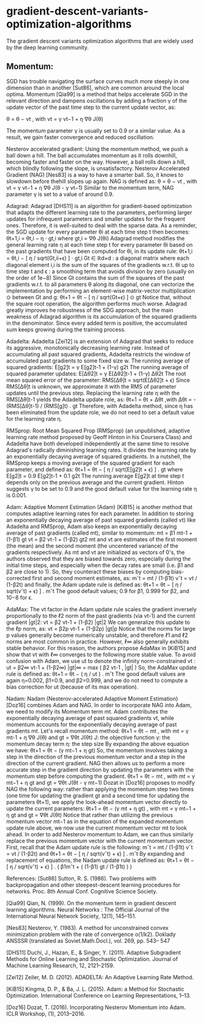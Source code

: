 # gradient-descent-variants-optimization-algorithms
The gradient descent variants optimization algorithms that are widely used by the deep learning community.


Momentum:
--------

SGD has trouble navigating the surface curves much more steeply in one dimension than in another [Sut86], which are common around the local optima.
Momentum [Qia99] is a method that helps accelerate SGD in the relevant direction and dampens oscillations by adding a fraction γ of the update vector of the past time step to the current update vector, as:

θ = θ − νt , with  νt = γ νt−1  +  η ∇θ J(θ)

The momentum parameter γ is usually set to 0.9 or a similar value. As a result, we gain faster convergence and reduced oscillation.


Nesterov accelerated gradient:
Using the momentum method, we push a ball down a hill. The ball accumulates momentum as it rolls downhill, becoming faster and faster on the way. However, a ball rolls down a hill, which blindly following the slope, is unsatisfactory. Nesterov Accelerated Gradient (NAG) [Nes83] is a way to have a smarter ball. So, it knows to slowdown before thehill slopes up again. NAG is defined as:
θ = θ − νt , with  νt = γ νt−1  +  η ∇θ J(θ - γ νt−1)
Similar to the momentum term, NAG parameter γ is set to a value of around 0.9.


Adagrad:
Adagrad [DHS11] is an algorithm for gradient-based optimization that adapts the different learning rate to the parameters, performing larger updates for infrequent parameters and smaller updates for the frequent ones. Therefore, it is well-suited to deal with the sparse data.
As a reminder, the SGD update for every parameter θi at each time step  t  then becomes:  
θt+1,i = θt,i − η ⋅ gt,i   where  gt,i = ∇θ J(θi)
Adagrad method modifies the general learning rate η at each time step  t  for every parameter θi based on the past gradients that have been computed for θi, in its update rule:
θt+1,i = θt,i − [ η / sqrt(Gt,ii+ϵ) ] ⋅ gt,i
Gt ∈ ℝd×d : a diagonal matrix where each diagonal element i,i is the sum of the squares of the gradients w.r.t. θi up to time step t 
and
ϵ : a smoothing term that avoids division by zero (usually on the order of 1e−8)
Since Gt contains the sum of the squares of the past gradients w.r.t. to all parameters θ along its diagonal, one can vectorize the implementation by performing an element-wise matrix-vector multiplication ⊙ between Gt and g:
θt+1 = θt  − [ η / sqrt(Gt+ϵ) ]  ⊙ gt
Notice that, without the square root operation, the algorithm performs much worse.
Adagrad greatly improves he robustness of the SDG approach, but the main weakness of Adagrad algorithm is its accumulation of the squared gradients in the denominator. Since every added term is positive, the accumulated sum keeps growing during the training process.


Adadelta:
Adadelta [Zei12] is an extension of Adagrad that seeks to reduce its aggressive, monotonically decreasing learning rate. Instead of accumulating all past squared gradients, Adadelta restricts the window of accumulated past gradients to some fixed size w.
The running average of squared gradients:  E[g2]t = γ E[g2]t-1  + (1-γ) g2t
The running average of squared parameter updates:  E[Δθ2]t = γ E[Δθ2]t-1  + (1-γ) Δθ2t
The root mean squared error of the parameter:  RMS[Δθ]t = sqrt(E[Δθ2]t + ϵ)
Since RMS[Δθ]t is unknown, we approximate it with the RMS of parameter updates until the previous step.
Replacing the learning rate η with the RMS[Δθ]t-1  yields the Adadelta update role, as:
θt+1 = θt  +  Δθt   ,with  Δθt = - (RMS[Δθ]t-1) / (RMS[g]t) . gt
Therefore, with Adadelta method, since η has been eliminated from the update role, we do not need to set a default value for the learning rate η.


RMSprop:
Root Mean Squared Prop (RMSprop) (an unpublished, adaptive learning rate method proposed by Geoff Hinton in his Coursera Class) and Adadelta have both developed independently at the same time to resolve Adagrad's radically diminishing learning rates. It divides the learning rate by an exponentially decaying average of squared gradients.
In a nutshell, the RMSprop keeps a moving average of the squared gradient for each parameter, and defined as:
θt+1 = θt  − [ η / sqrt(E[g2]t + ϵ) ]  .  gt
where  E[g2]t = 0.9 E[g2]t-1  + 0.1 g2t
The running average E[g2]t  at time step t  depends  only on the previous average and the current gradient.
Hinton suggests γ to be set to 0.9 and the good default value for the learning rate η  is 0.001.


Adam:
Adaptive Moment Estimation (Adam) [KiB15] is another method that computes adaptive learning rates for each parameter. In addition to storing an exponentially decaying average of past squared gradients (called vt) like Adadelta and RMSprop, Adam also keeps an exponentially decaying average of past gradients (called mt), similar to momentum:
mt = β1 mt-1  +  (1-β1) gt
vt = β2 vt-1 + (1-β2) gt2
mt and vt are estimates of the first moment (the mean) and the second moment (the uncentered variance) of the gradients respectively. As mt and vt  are initialized as vectors of 0's, the authors observed that they are biased towards zero, especially during the initial time steps, and especially when the decay rates are small (i.e. β1 and β2 are close to 1). So, they counteract these biases by computing bias-corrected first and second moment estimates, as:
mˆt = mt / (1-β1t)
vˆt = vt / (1-β2t)
and finally, the Adam update rule is defined as:
θt+1 = θt  − [ η / sqrt(vˆt) + ϵ) ]  .  mˆt 
The good default values; 0.9 for β1, 0.999 for β2, and 10−8 for ϵ.


AdaMax:
The vt factor in the Adam update rule scales the gradient inversely proportionally to the ℓ2 norm of the past gradients (via vt-1) and the current gradient |gt|2:
vt = β2 vt-1 + (1-β2) |gt|2
We can generalize this update to the ℓp norm, as:
vt = β2p vt-1 + (1-β2p) |gt|p
Notice that the norms for large p values generally become numerically unstable, and therefore ℓ1 and ℓ2 norms are most common in practice. However, ℓ∞ also generally exhibits stable behavior. For this reason, the authors propose AdaMax in [KiB15] and show that  vt with ℓ∞ converges to the following more stable value. To avoid confusion with Adam, we use  ut to denote the infinity norm-constrained vt :
ut = β2∞ vt-1 + (1-β2∞) |gt|∞   =  max ( β2 vt-1 , |gt| )
So, the AdaMax update rule is defined as:
θt+1 = θt  −  ( η / ut ) . mˆt 
The good default values are again η=0.002, β1=0.9, and β2=0.999, and we do not need to compute a bias correction for ut (because of its max operation).


Nadam:
Nadam (Nesterov-accelerated Adaptive Moment Estimation) [Doz16] combines Adam and NAG. In order to incorporate NAG into Adam, we need to modify its Momentum term mt.  Adam contributes the exponentially decaying average of past squared gradients vt, while momentum accounts for the exponentially decaying average of past gradients mt.
Let's recall momentum method:
θt+1 = θt − mt , with  mt = γ mt-1  +  η ∇θ J(θ)   and   gt = ∇θt J(θt)
J: the objective function
γ: the momentum decay term
η: the step size
By expanding the above equation we have:
θt+1 = θt − (γ mt−1 + η gt)
So, the momentum involves taking a step in the direction of the previous momentum vector and a step in the direction of the current gradient.
NAG then allows us to perform a more accurate step in the gradient direction by updating the parameters with the momentum step before computing the gradient.
θt+1 = θt − mt , with  mt = γ mt−1  +  η gt     and     gt = ∇θt J(θt - γ mt−1) 
Dozat in [Doz16] proposes to modify NAG the following way: rather than applying the momentum step two times (one time for updating the gradient gt and a second time for updating the parameters θt+1), we apply the look-ahead momentum vector directly to update the current parameters:
θt+1 = θt − (γ mt  +  η gt) , with  mt = γ mt−1  +  η gt     and     gt = ∇θt J(θt) 
Notice that rather than utilizing the previous momentum vector mt−1 as in the equation of the expanded momentum update rule above, we now use the current momentum vector mt to look ahead.  In order to add Nesterov momentum to Adam, we can thus similarly replace the previous momentum vector with the current momentum vector. First, recall that the Adam update rule is the following:
mˆt = mt / (1-β1t)
vˆt = vt / (1-β2t)
and
θt+1 = θt  − [ η / sqrt(vˆt) + ϵ) ]  .  mˆt 
By expanding and replacement of equations, the Nadam update rule is defined as:
θt+1 = θt  − [ η / sqrt(vˆt) + ϵ) ]  .  ( β1mˆt   +  ( (1-β1) gt / (1-β1t) ) )



References:
[Sut86] Sutton, R. S. (1986). Two problems with backpropagation and other steepest-descent learning procedures for networks. Proc. 8th Annual Conf. Cognitive Science Society.

[Qia99] Qian, N. (1999). On the momentum term in gradient descent learning algorithms. Neural Networks : The Official Journal of the International Neural Network Society, 12(1), 145–151.

[Nes83] Nesterov, Y. (1983). A method for unconstrained convex minimization problem with the rate of convergence o(1/k2). Doklady ANSSSR (translated as Soviet.Math.Docl.), vol. 269, pp. 543– 547

[DHS11] Duchi, J., Hazan, E., & Singer, Y. (2011). Adaptive Subgradient Methods for Online Learning and Stochastic Optimization. Journal of Machine Learning Research, 12, 2121–2159.

[Zei12] Zeiler, M. D. (2012). ADADELTA: An Adaptive Learning Rate Method.

[KiB15] Kingma, D. P., & Ba, J. L. (2015). Adam: a Method for Stochastic Optimization. International Conference on Learning Representations, 1–13.

[Doz16] Dozat, T. (2016). Incorporating Nesterov Momentum into Adam. ICLR Workshop, (1), 2013–2016.
